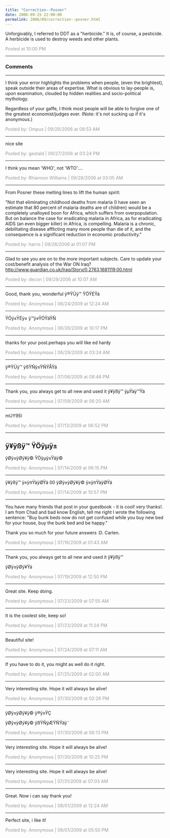 ```yaml
---
title: "Correction--Posner"
date: 2006-09-25 22:00:00
permalink: 2006/09/correction--posner.html
---
```

Unforgivably, I referred to DDT as a "herbicide." It is, of course, a pesticide. A herbicide is used to destroy weeds and other plants.

<span style="color:#999">Posted at 10:00 PM</span>

<!-- more -->

---

### Comments

---


I think your error highlights the problems when people, (even the brightest), speak outside their areas of expertise.  What is obvious to lay-people is, upon examination, clouded by hidden realities and socio-political mythology.

Regardless of your gaffe, I think most people will be able to forgive one of the greatest economist/judges ever. (Note: it's not sucking up if it's anonymous.)

<span style="color:#999">Posted by: Ompus | 09/26/2006 at 08:53 AM</span>

---

nice site

<span style="color:#999">Posted by: gestald | 09/27/2006 at 03:24 PM</span>

---

I think you mean 'WHO', not 'WTO'....

<span style="color:#999">Posted by: Rhiannon Williams | 09/28/2006 at 03:05 AM</span>

---

From Posner these melting lines to lift the human spirit:

"Not that eliminating childhood deaths from malaria (I have seen an estimate that 80 percent of malaria deaths are of children) would be a completely unalloyed boon for Africa, which suffers from overpopulation. But on balance the case for eradicating malaria in Africa, as for eradicating AIDS (an even bigger killer) in Africa, is compelling. Malaria is a chronic, debilitating disease afflicting many more people than die of it, and the consequence is a significant reduction in economic productivity."

<span style="color:#999">Posted by: harris | 09/28/2006 at 01:07 PM</span>

---

Glad to see you are on to the more important subjects.  Care to update your cost/benefit analysis of the War ON Iraq? http://www.guardian.co.uk/Iraq/Story/0,2763,1681119,00.html

<span style="color:#999">Posted by: decon | 09/29/2006 at 10:07 AM</span>

---

Good, thank you, wonderful
ÿ®ŸÜÿ™ ŸÖŸÉŸá

<span style="color:#999">Posted by: Anonymous | 06/24/2009 at 12:24 AM</span>

---

ŸÖÿ±ŸÉÿ≤ ÿ™ÿ≠ŸÖŸäŸÑ

<span style="color:#999">Posted by: Anonymous | 06/26/2009 at 10:17 PM</span>

---


thanks for your post.perhaps you will like ed hardy

<span style="color:#999">Posted by: Anonymous | 06/29/2009 at 03:24 AM</span>

---

ÿ®ŸÜÿ™ ÿßŸÑÿ≤ŸÑŸÅŸä

<span style="color:#999">Posted by: Anonymous | 07/06/2009 at 08:46 PM</span>

---

Thank you, you always get to all new and used it 
ÿ¥ÿßÿ™ ÿµŸàÿ™Ÿä

<span style="color:#999">Posted by: Anonymous | 07/09/2009 at 06:20 AM</span>

---

mUY95l

<span style="color:#999">Posted by: Anonymous | 07/13/2009 at 06:52 PM</span>

---

ÿ¥ÿßÿ™ ŸÖÿµÿ±
--
ÿØÿ±ÿØÿ¥ÿ© ŸÖÿµÿ±Ÿäÿ©

<span style="color:#999">Posted by: Anonymous | 07/14/2009 at 06:15 PM</span>

---

ÿ¥ÿßÿ™ ÿ≥ÿπŸàÿØŸä
00
ÿØÿ±ÿØÿ¥ÿ© ÿ≥ÿπŸàÿØŸä

<span style="color:#999">Posted by: Anonymous | 07/14/2009 at 10:57 PM</span>

---

You have many friends that post in your guestbook - it is cool! very thanks!.
I am from Chad and bad know English, tell me right I wrote the following sentence: "Buy bunk beds now do not get confused while you buy new bed for your house, buy the bunk bed and be happy."

Thank you so much for your future answers :D.  Carlen.

<span style="color:#999">Posted by: Anonymous | 07/16/2009 at 01:43 AM</span>

---

Thank you, you always get to all new and used it 
ÿ¥ÿßÿ™ 

ÿØÿ±ÿØÿ¥Ÿá

<span style="color:#999">Posted by: Anonymous | 07/19/2009 at 12:50 PM</span>

---

Great site. Keep doing.

<span style="color:#999">Posted by: Anonymous | 07/23/2009 at 07:55 AM</span>

---

It is the coolest site, keep so!

<span style="color:#999">Posted by: Anonymous | 07/23/2009 at 11:24 PM</span>

---

Beautiful site!

<span style="color:#999">Posted by: Anonymous | 07/24/2009 at 07:11 AM</span>

---

If you have to do it, you might as well do it right.

<span style="color:#999">Posted by: Anonymous | 07/25/2009 at 02:00 AM</span>

---

Very interesting site. Hope it will always be alive!

<span style="color:#999">Posted by: Anonymous | 07/30/2009 at 02:26 PM</span>

---

ÿØÿ±ÿØÿ¥ÿ© ÿ®ÿ±ŸÇ 


ÿØÿ±ÿØÿ¥ÿ© ÿßŸÑÿÆŸÑŸäÿ¨

<span style="color:#999">Posted by: Anonymous | 07/30/2009 at 06:13 PM</span>

---

Very interesting site. Hope it will always be alive!

<span style="color:#999">Posted by: Anonymous | 07/30/2009 at 10:25 PM</span>

---

Very interesting site. Hope it will always be alive!

<span style="color:#999">Posted by: Anonymous | 07/31/2009 at 07:03 AM</span>

---

Great. Now i can say thank you!

<span style="color:#999">Posted by: Anonymous | 08/01/2009 at 12:24 AM</span>

---

Perfect site, i like it!

<span style="color:#999">Posted by: Anonymous | 08/01/2009 at 05:50 PM</span>
